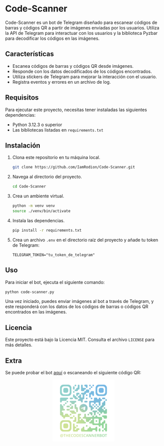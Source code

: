 # Code-Scanner

Code-Scanner es un bot de Telegram diseñado para escanear códigos de barras y códigos QR a partir de imágenes enviadas por los usuarios. Utiliza la API de Telegram para interactuar con los usuarios y la biblioteca Pyzbar para decodificar los códigos en las imágenes.

## Características

- Escanea códigos de barras y códigos QR desde imágenes.
- Responde con los datos decodificados de los códigos encontrados.
- Utiliza stickers de Telegram para mejorar la interacción con el usuario.
- Registra eventos y errores en un archivo de log.

## Requisitos

Para ejecutar este proyecto, necesitas tener instaladas las siguientes dependencias:

- Python 3.12.3 o superior
- Las bibliotecas listadas en `requirements.txt`

## Instalación

1. Clona este repositorio en tu máquina local.
   ```bash
   git clone https://github.com/IamRodion/Code-Scanner.git
   ```
2. Navega al directorio del proyecto.
   ```bash
   cd Code-Scanner
   ```
3. Crea un ambiente virtual.
   ```bash
   python -m venv venv
   source ./venv/bin/activate
   ```
4. Instala las dependencias.
   ```bash
   pip install -r requirements.txt
   ```
5. Crea un archivo `.env` en el directorio raíz del proyecto y añade tu token de Telegram:
   ```
   TELEGRAM_TOKEN="tu_token_de_telegram"
   ```

## Uso

Para iniciar el bot, ejecuta el siguiente comando:

```bash
python code-scanner.py
```

Una vez iniciado, puedes enviar imágenes al bot a través de Telegram, y este responderá con los datos de los códigos de barras o códigos QR encontrados en las imágenes.

## Licencia

Este proyecto está bajo la Licencia MIT. Consulta el archivo `LICENSE` para más detalles.

## Extra

Se puede probar el bot [aquí](https://t.me/TheCodeScannerBot) o escaneando el siguiente código QR:

<div style="display: flex; justify-content: center; align-items: center; height: 200px;">
    <img src="qr.png" alt="Código QR" style="max-height: 100%; max-width: 100%;">
</div>

